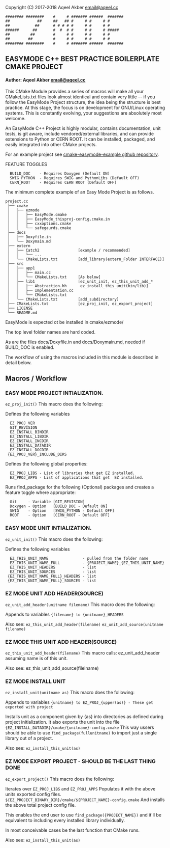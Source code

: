 Copyright (C) 2017-2018 Aqeel Akber <email@aqeel.cc>
```
######## ########    #     # ####### ######  ####### 
##            ##     ##   ## #     # #     # #       
##           ##      # # # # #     # #     # #       
######      ##       #  #  # #     # #     # #####   
##         ##        #     # #     # #     # #       
##        ##         #     # #     # #     # #       
######## ########    #     # ####### ######  ####### 
```

## EASYMODE C++ BEST PRACTICE BOILERPLATE CMAKE PROJECT 
#### Author: Aqeel Akber <email@aqeel.cc>

This CMake Module provides a series of macros will make all your
CMakeLists.txt files look almost identical and contain very little
-- if you follow the EasyMode Project structure, the idea being the
structure is best practice.  At this stage, the focus is on
development for GNU/Linux operating systems. This is constantly
evolving, your suggestions are absolutely most welcome.

An EasyMode C++ Project is highly modular, contains documentation,
unit tests, is git aware, include vendored/external libraries, and
can provide extensions to Python or CERN ROOT. It can be installed,
packaged, and easily integrated into other CMake projects.

For an example project see [cmake-easymode-example github
repository](https://github.com/admiralakber/cmake-easymode-example).

FEATURE TOGGLES
```
  BUILD_DOC    - Requires Doxygen (Default ON)
  SWIG_PYTHON  - Requires SWIG and PythonLibs (Default OFF)
  CERN_ROOT    - Requires CERN ROOT (Default OFF)
```
The minimum complete example of an Easy Mode Project is as follows.

```
project.cc
 ├── cmake
 │   ├── ezmode
 │   │   ├── EasyMode.cmake
 │   │   ├── EasyMode_thisproj-config.cmake.in
 │   │   ├── cxxoptions.cmake
 │   │   └── safegaurds.cmake
 ├── docs 
 │   ├── Doxyfile.in 
 │   └── Doxymain.md
 ├── extern
 │   ├── Catch2                 [example / recommended]
 │   │   └── ...
 │   └── CMakeLists.txt         [add_library(extern_Folder INTERFACE)]
 ├── src
 │   ├── app1
 │   │   ├── main.cc
 │   │   └── CMakeLists.txt     [As below]
 │   ├── lib1                   [ez_unit_init, ez_this_unit_add_*
 │   │   ├── Abstraction.hh      ez_install_this_unit(bin/lib)]
 │   │   ├── Implementation.cc    
 │   │   └── CMakeLists.txt       
 │   └── CMakeLists.txt         [add_subdirectory]
 ├── CMakeLists.txt             [ez_proj_init, ez_export_project]
 ├── LICENSE
 └── README.md
```

EasyMode is expected ot be installed in cmake/ezmode/

The top level folder names are hard coded.

As are the files docs/Doxyfile.in and docs/Doxymain.md, needed if
BUILD_DOC is enabled.

The workflow of using the macros included in this module is
described in detail below.

## Macros / Workflow
### EASY MODE PROJECT INTIALIZATION.
```ez_proj_init()```
This macro does the following:

Defines the following variables
```
  EZ_PROJ_VER
  GIT_REVISION
  EZ_INSTALL_BINDIR
  EZ_INSTALL_LIBDIR
  EZ_INSTALL_INCDIR
  EZ_INSTALL_DATADIR
  EZ_INSTALL_DOCDIR
 {EZ_PROJ_VER}_INCLUDE_DIRS
```
Defines the following global properties:
```
  EZ_PROJ_LIBS - List of libraries that get EZ installed.
  EZ_PROJ_APPS - List of applications that get  EZ installed.
```
Runs find_package for the following (Optional) packages and creates
a feature toggle where appropriate:
```
  Git     - Variable [GIT_REVISION]
  Doxygen - Option   [BUILD_DOC - Default ON]
  SWIG    - Option   [SWIG_PYTHON - Default OFF]
  ROOT    - Option   [CERN_ROOT - Default OFF]
```
### EASY MODE UNIT INTIALIZATION.
```ez_unit_init()```
This macro does the following:

Defines the following variables
```
  EZ_THIS_UNIT_NAME               - pulled from the folder name
  EZ_THIS_UNIT_NAME_FULL          - {PROJECT_NAME}_{EZ_THIS_UNIT_NAME}
  EZ_THIS_UNIT_HEADERS            - list
  EZ_THIS_UNIT_SOURCES            - list
 {EZ_THIS_UNIT_NAME_FULL}_HEADERS - list
 {EZ_THIS_UNIT_NAME_FULL}_SOURCES - list
```
### EZ MODE UNIT ADD HEADER(SOURCE)
```ez_unit_add_header(unitname filename)```
This macro does the following:

Appends to variables
 ```{filename} to {unitname}_HEADERS```

Also see:
  ```ez_this_unit_add_header(filename)```
  ```ez_unit_add_source(unitname filename)```

### EZ MODE THIS UNIT ADD HEADER(SOURCE)
```ez_this_unit_add_header(filename)```
This macro calls: ez_unit_add_header assuming name is of this unit.

Also see:
  ez_this_unit_add_source(filelname)

### EZ MODE INSTALL UNIT
```ez_install_unit(unitname as)```
This macro does the following:

Appends to variables
 ```{unitname} to EZ_PROJ_{upper(as)} - These get exported with project```

Installs unit as a component given by {as} into directories as
defined during project initialization. It also exports the unit
into the file ```{EZ_INSTALL_DATADIR}/cmake/{unitname}-config.cmake```
This way ussers should be able to use ```find_package(fullunitname)```
to import just a single library out of a project.

Also see:
  ```ez_install_this_unit(as)```

### EZ MODE EXPORT PROJECT - SHOULD BE THE LAST THING DONE
```ez_export_project()```
This macro does the following:

Iterates over ```EZ_PROJ_LIBS``` and ```EZ_PROJ_APPS```
Populates it with the above units exported config files.
```${EZ_PROJECT_BINARY_DIR}/cmake/${PROJECT_NAME}-config.cmake```
And installs the above total project config file.

This enables the end user to use ```find_package({PROJECT_NAME})```
and it'll be equivalent to including every installed library
individually.

In most conceivable cases be the last function that CMake runs.

Also see:
  ```ez_install_this_unit(as)```
